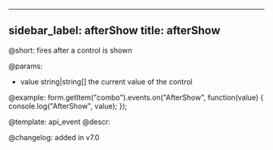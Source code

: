 
---
sidebar_label: afterShow
title: afterShow
---          

@short: fires after a control is shown
 

@params:
- value     string|string[]     the current value of the control



@example:
form.getItem("combo").events.on("AfterShow", function(value) {
    console.log("AfterShow", value);
});


@template: api_event
@descr:


@changelog: added in v7.0